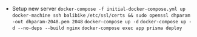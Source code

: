 * Setup new server
`docker-compose -f initial-docker-compose.yml up`
`docker-machine ssh balibike`
`/etc/ssl/certs && sudo openssl dhparam -out dhparam-2048.pem 2048`
`docker-compose up -d`
`docker-compose up -d --no-deps --build nginx`
`docker-compose exec app prisma deploy`
